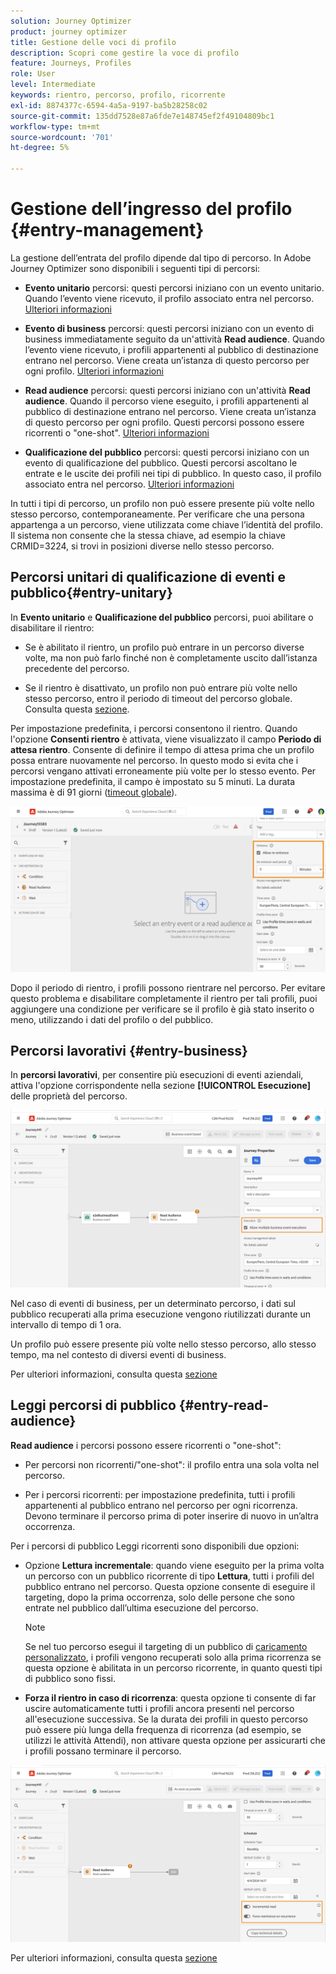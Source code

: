 ```yaml
---
solution: Journey Optimizer
product: journey optimizer
title: Gestione delle voci di profilo
description: Scopri come gestire la voce di profilo
feature: Journeys, Profiles
role: User
level: Intermediate
keywords: rientro, percorso, profilo, ricorrente
exl-id: 8874377c-6594-4a5a-9197-ba5b28258c02
source-git-commit: 135dd7528e87a6fde7e148745ef2f49104809bc1
workflow-type: tm+mt
source-wordcount: '701'
ht-degree: 5%

---
```



# Gestione dell’ingresso del profilo {#entry-management}

La gestione dell’entrata del profilo dipende dal tipo di percorso. In Adobe Journey Optimizer sono disponibili i seguenti tipi di percorsi:

* **Evento unitario** percorsi: questi percorsi iniziano con un evento unitario. Quando l’evento viene ricevuto, il profilo associato entra nel percorso. [Ulteriori informazioni](#entry-unitary)

* **Evento di business** percorsi: questi percorsi iniziano con un evento di business immediatamente seguito da un&#39;attività **Read audience**. Quando l’evento viene ricevuto, i profili appartenenti al pubblico di destinazione entrano nel percorso. Viene creata un’istanza di questo percorso per ogni profilo. [Ulteriori informazioni](#entry-business)

* **Read audience** percorsi: questi percorsi iniziano con un&#39;attività **Read audience**. Quando il percorso viene eseguito, i profili appartenenti al pubblico di destinazione entrano nel percorso. Viene creata un’istanza di questo percorso per ogni profilo. Questi percorsi possono essere ricorrenti o &quot;one-shot&quot;. [Ulteriori informazioni](#entry-read-audience)

* **Qualificazione del pubblico** percorsi: questi percorsi iniziano con un evento di qualificazione del pubblico. Questi percorsi ascoltano le entrate e le uscite dei profili nei tipi di pubblico. In questo caso, il profilo associato entra nel percorso. [Ulteriori informazioni](#entry-unitary)

In tutti i tipi di percorso, un profilo non può essere presente più volte nello stesso percorso, contemporaneamente. Per verificare che una persona appartenga a un percorso, viene utilizzata come chiave l’identità del profilo. Il sistema non consente che la stessa chiave, ad esempio la chiave CRMID=3224, si trovi in posizioni diverse nello stesso percorso.

## Percorsi unitari di qualificazione di eventi e pubblico{#entry-unitary}

In **Evento unitario** e **Qualificazione del pubblico** percorsi, puoi abilitare o disabilitare il rientro:

* Se è abilitato il rientro, un profilo può entrare in un percorso diverse volte, ma non può farlo finché non è completamente uscito dall’istanza precedente del percorso.

* Se il rientro è disattivato, un profilo non può entrare più volte nello stesso percorso, entro il periodo di timeout del percorso globale. Consulta questa [sezione](../building-journeys/journey-properties.md#global_timeout).

Per impostazione predefinita, i percorsi consentono il rientro. Quando l&#39;opzione **Consenti rientro** è attivata, viene visualizzato il campo **Periodo di attesa rientro**. Consente di definire il tempo di attesa prima che un profilo possa entrare nuovamente nel percorso. In questo modo si evita che i percorsi vengano attivati erroneamente più volte per lo stesso evento. Per impostazione predefinita, il campo è impostato su 5 minuti. La durata massima è di 91 giorni ([timeout globale](journey-properties.md#global_timeout)).

<!--
When a journey ends, its status is **[!UICONTROL Closed]**. New individuals can no longer enter the journey. Persons already in the journey automatically exit the journey. 
-->

![](assets/journey-re-entrance.png)

Dopo il periodo di rientro, i profili possono rientrare nel percorso. Per evitare questo problema e disabilitare completamente il rientro per tali profili, puoi aggiungere una condizione per verificare se il profilo è già stato inserito o meno, utilizzando i dati del profilo o del pubblico.

<!--
Due to the 30-day journey timeout, when journey re-entrance is not allowed, we cannot make sure the re-entrance blocking will work more than 91 days. Indeed, as we remove all information about persons who entered the journey 91 days after they enter, we cannot know the person entered previously, more than 91 days ago. -->

## Percorsi lavorativi {#entry-business}

<!--
Business events follow re-entrance rules in the same way as for unitary events. If a journey allows re-entrance, the next business event will be processed.
-->

In **percorsi lavorativi**, per consentire più esecuzioni di eventi aziendali, attiva l&#39;opzione corrispondente nella sezione **[!UICONTROL Esecuzione]** delle proprietà del percorso.

![](assets/business-entry.png)

Nel caso di eventi di business, per un determinato percorso, i dati sul pubblico recuperati alla prima esecuzione vengono riutilizzati durante un intervallo di tempo di 1 ora.

Un profilo può essere presente più volte nello stesso percorso, allo stesso tempo, ma nel contesto di diversi eventi di business.

Per ulteriori informazioni, consulta questa [sezione](../event/about-creating-business.md)

## Leggi percorsi di pubblico {#entry-read-audience}

**Read audience** i percorsi possono essere ricorrenti o &quot;one-shot&quot;:

* Per percorsi non ricorrenti/&quot;one-shot&quot;: il profilo entra una sola volta nel percorso.

* Per i percorsi ricorrenti: per impostazione predefinita, tutti i profili appartenenti al pubblico entrano nel percorso per ogni ricorrenza. Devono terminare il percorso prima di poter inserire di nuovo in un’altra occorrenza.

Per i percorsi di pubblico Leggi ricorrenti sono disponibili due opzioni:

* Opzione **Lettura incrementale**: quando viene eseguito per la prima volta un percorso con un pubblico ricorrente di tipo **Lettura**, tutti i profili del pubblico entrano nel percorso. Questa opzione consente di eseguire il targeting, dopo la prima occorrenza, solo delle persone che sono entrate nel pubblico dall’ultima esecuzione del percorso.

  >[!NOTE]
  >
  >Se nel tuo percorso esegui il targeting di un pubblico di [caricamento personalizzato](../audience/about-audiences.md#segments-in-journey-optimizer), i profili vengono recuperati solo alla prima ricorrenza se questa opzione è abilitata in un percorso ricorrente, in quanto questi tipi di pubblico sono fissi.

* **Forza il rientro in caso di ricorrenza**: questa opzione ti consente di far uscire automaticamente tutti i profili ancora presenti nel percorso all&#39;esecuzione successiva. Se la durata dei profili in questo percorso può essere più lunga della frequenza di ricorrenza (ad esempio, se utilizzi le attività Attendi), non attivare questa opzione per assicurarti che i profili possano terminare il percorso.

![](assets/read-audience-options.png)

Per ulteriori informazioni, consulta questa [sezione](../building-journeys/read-audience.md#configuring-segment-trigger-activity)

<!--
After 91 days, a Read audience journey switches to the **Finished** status. This behavior is set for 91 days only (i.e. journey timeout default value) as all information about profiles who entered the journey is removed 91 days after they entered. Persons still in the journey automatically are impacted. They exit the journey after the 30 day timeout. 
-->
